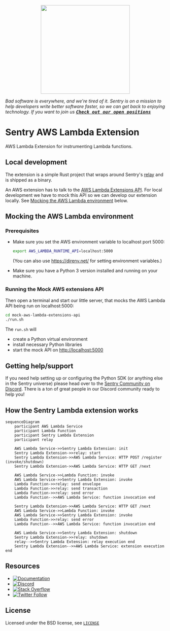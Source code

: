<p align="center">
    <a href="https://sentry.io" target="_blank" align="center">
        <img src="https://sentry-brand.storage.googleapis.com/sentry-logo-black.png" width="280">
    </a>
</p>

_Bad software is everywhere, and we're tired of it. Sentry is on a mission to help developers write better software faster, so we can get back to enjoying technology. If you want to join us [<kbd>**Check out our open positions**</kbd>](https://sentry.io/careers/)_

# Sentry AWS Lambda Extension

AWS Lambda Extension for instrumenting Lambda functions.

## Local development

The extension is a simple Rust project that wraps around Sentry's [relay](https://github.com/getsentry/relay) and is shipped as a binary.

An AWS extension has to talk to the [AWS Lambda Extensions API](https://docs.aws.amazon.com/lambda/latest/dg/runtimes-extensions-api.html). For local development we have to mock this API so we can develop our extension locally. See [Mocking the AWS Lambda environment](#mocking-the-aws-lambda-environment) below.

## Mocking the AWS Lambda environment

### Prerequisites

- Make sure you set the AWS environment variable to localhost port 5000:

  ```bash
  export AWS_LAMBDA_RUNTIME_API=localhost:5000
  ```

  (You can also use https://direnv.net/ for setting environment variables.)

- Make sure you have a Python 3 version installed and running on your machine.

### Running the Mock AWS extensions API

Then open a terminal and start our little server, that mocks the AWS Lambda API being run on localhost:5000:

```bash
cd mock-aws-lambda-extensions-api
./run.sh
```

The `run.sh` will

- create a Python virtual environment
- install necessary Python libraries
- start the mock API on [http://localhost:5000](http://localhost:5000)

## Getting help/support

If you need help setting up or configuring the Python SDK (or anything else in the Sentry universe) please head over to the [Sentry Community on Discord](https://discord.com/invite/Ww9hbqr). There is a ton of great people in our Discord community ready to help you!

## How the Sentry Lambda extension works

```mermaid
sequenceDiagram
    participant AWS Lambda Service
    participant Lambda Function
    participant Sentry Lambda Extension
    participant relay

    AWS Lambda Service->>Sentry Lambda Extension: init
    Sentry Lambda Extension->>relay: start
    Sentry Lambda Extension->>AWS Lambda Service: HTTP POST /register (invoke/shutdown)
    Sentry Lambda Extension->>AWS Lambda Service: HTTP GET /next

    AWS Lambda Service->>Lambda Function: invoke
    AWS Lambda Service->>Sentry Lambda Extension: invoke
    Lambda Function->>relay: send envelope
    Lambda Function->>relay: send transaction
    Lambda Function->>relay: send error
    Lambda Function-->>AWS Lambda Service: function invocation end

    Sentry Lambda Extension->>AWS Lambda Service: HTTP GET /next
    AWS Lambda Service->>Lambda Function: invoke
    AWS Lambda Service->>Sentry Lambda Extension: invoke
    Lambda Function->>relay: send error
    Lambda Function-->>AWS Lambda Service: function invocation end

    AWS Lambda Service->>Sentry Lambda Extension: shutdown
    Sentry Lambda Extension->>relay: shutdown
    relay-->>Sentry Lambda Extension: relay execution end
    Sentry Lambda Extension-->>AWS Lambda Service: extension execution end
```

## Resources

- [![Documentation](https://img.shields.io/badge/documentation-sentry.io-green.svg)](https://docs.sentry.io/quickstart/)
- [![Discord](https://img.shields.io/discord/621778831602221064)](https://discord.gg/Ww9hbqr)
- [![Stack Overflow](https://img.shields.io/badge/stack%20overflow-sentry-green.svg)](http://stackoverflow.com/questions/tagged/sentry)
- [![Twitter Follow](https://img.shields.io/twitter/follow/getsentry?label=getsentry&style=social)](https://twitter.com/intent/follow?screen_name=getsentry)

## License

Licensed under the BSD license, see [`LICENSE`](LICENSE)
